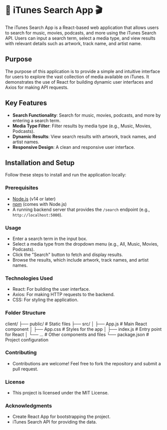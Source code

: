 # 🎵 iTunes Search App 🎬

The iTunes Search App is a React-based web application that allows users to search for music, movies, podcasts, and more using the iTunes Search API. Users can input a search term, select a media type, and view results with relevant details such as artwork, track name, and artist name.

## Purpose

The purpose of this application is to provide a simple and intuitive interface for users to explore the vast collection of media available on iTunes. It demonstrates the use of React for building dynamic user interfaces and Axios for making API requests.

## Key Features

- **Search Functionality**: Search for music, movies, podcasts, and more by entering a search term.
- **Media Type Filter**: Filter results by media type (e.g., Music, Movies, Podcasts).
- **Dynamic Results**: View search results with artwork, track names, and artist names.
- **Responsive Design**: A clean and responsive user interface.

## Installation and Setup

Follow these steps to install and run the application locally:

### Prerequisites

- [Node.js](https://nodejs.org/) (v14 or later)
- [npm](https://www.npmjs.com/) (comes with Node.js)
- A running backend server that provides the `/search` endpoint (e.g., `http://localhost:5000`).


### Usage

- Enter a search term in the input box.
- Select a media type from the dropdown menu (e.g., All, Music, Movies, Podcasts).
- Click the "Search" button to fetch and display results.
- Browse the results, which include artwork, track names, and artist names.

### Technologies Used
- React: For building the user interface.
- Axios: For making HTTP requests to the backend.
- CSS: For styling the application.

### Folder Structure

client/
├── public/          # Static files
├── src/
│   ├── App.js       # Main React component
│   ├── App.css      # Styles for the app
│   ├── index.js     # Entry point for React
│   └── ...          # Other components and files
└── package.json     # Project configuration


### Contributing
- Contributions are welcome! Feel free to fork the repository and submit a pull request.

### License
- This project is licensed under the MIT License.

### Acknowledgments
- Create React App for bootstrapping the project.
- iTunes Search API for providing the data.
